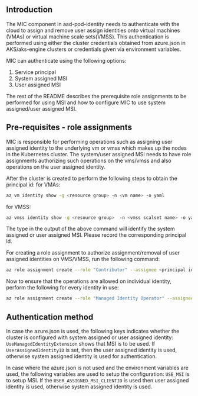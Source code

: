 ## Introduction

The MIC component in aad-pod-identity needs to authenticate with the cloud to assign and remove user assign identities onto
virtual machines (VMAs) or virtual machine scale sets(VMSS). This authentication is performed using either the cluster credentials
obtained from azure.json in AKS/aks-engine clusters or credentials given via environment variables.

MIC can authenticate using the following options:
1. Service principal
2. System assigned MSI
3. User assigned MSI

The rest of the README describes the prerequisite role assignments to be performed for using MSI and how to configure MIC to use system assigned/user assigned MSI.

## Pre-requisites - role assignments
MIC is responsible for performing operations such as assigning user assigned identity to the underlying vm or vmss which makes up the
nodes in the Kubernetes cluster. The system/user assigned MSI needs to have role assignments authorizing such operations on the vms/vmss
and also operations on the user assigned identity.

After the cluster is created to perform the following steps to obtain the principal id:
for VMAs:

```bash
az vm identity show -g <resource group> -n <vm name> -o yaml
```
for VMSS:
```bash
az vmss identity show -g <resource group>  -n <vmss scalset name> -o yaml
```

The type in the output of the above command will identify the system assigned or user assigned MSI. Please record the corresponding
principal id.

For creating a role assignment to authorize assignment/removal of user assigned identities on VMS/VMSS, run the following command:
```bash
az role assignment create --role "Contributor" --assignee <principal id from az vm/vmss identity command>  --scope /subscriptions/<sub id>/resourcegroups/<resource group name>
```

Now to ensure that the operations are allowed on individual identity, perform the following for every identity in use:
```bash
az role assignment create --role "Managed Identity Operator" --assignee <principal id from az vm/vmss identity command>  --scope /subscriptions/<subscription id>/resourcegroups/<resource group name>/providers/Microsoft.ManagedIdentity/userAssignedIdentities/<identity name>
```


## Authentication method
In case the azure.json is used, the following keys indicates whether the cluster is configured with system assigned or user assigned identity:
```UseManagedIdentityExtension``` shows that MSI is to be used. If ```UserAssignedIdentityID``` is set, then the user assigned
identity is used, otherwise system assigned identity is used for authentication.

In case where the azure.json is not used and the environment variables are used, the following variables are used to setup the configuration:
```USE_MSI``` is to setup MSI. If the ```USER_ASSIGNED_MSI_CLIENTID``` is used then user assigned identity is used, otherwise system assigned identity is used.